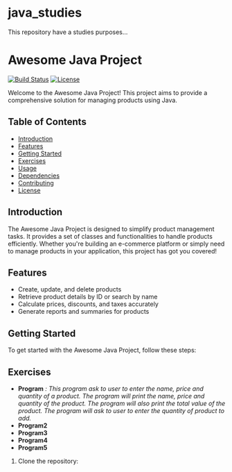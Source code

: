 # java_studies
This repository have a studies purposes...

# Awesome Java Project

[![Build Status](https://img.shields.io/travis/your-username/awesome-java-project.svg)](https://travis-ci.org/your-username/awesome-java-project)
[![License](https://img.shields.io/badge/License-MIT-blue.svg)](https://opensource.org/licenses/MIT)

Welcome to the Awesome Java Project! This project aims to provide a comprehensive solution for managing products using Java.

## Table of Contents
- [Introduction](#introduction)
- [Features](#features)
- [Getting Started](#getting-started)
- [Exercises](#Exercises)
- [Usage](#usage)
- [Dependencies](#dependencies)
- [Contributing](#contributing)
- [License](#license)

## Introduction
The Awesome Java Project is designed to simplify product management tasks. It provides a set of classes and functionalities to handle products efficiently. Whether you're building an e-commerce platform or simply need to manage products in your application, this project has got you covered!

## Features
- Create, update, and delete products
- Retrieve product details by ID or search by name
- Calculate prices, discounts, and taxes accurately
- Generate reports and summaries for products

## Getting Started
To get started with the Awesome Java Project, follow these steps:

## Exercises
- **Program**
*: This program ask to user to enter the name, price and quantity of a product.
The program will print the name, price and quantity of the product.
The program will also print the total value of the product.
The program will ask to user to enter the quantity of product to add.*
- **Program2**
- **Program3**
- **Program4**
- **Program5**

1. Clone the repository:
